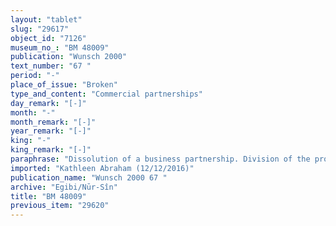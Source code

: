 ```yaml
---
layout: "tablet"
slug: "29617"
object_id: "7126"
museum_no_: "BM 48009"
publication: "Wunsch 2000"
text_number: "67 "
period: "-"
place_of_issue: "Broken"
type_and_content: "Commercial partnerships"
day_remark: "[-]"
month: "-"
month_remark: "[-]"
year_remark: "[-]"
king: "-"
king_remark: "[-]"
paraphrase: "Dissolution of a business partnership. Division of the profits.<br /> <strong>A<sub>1</sub> </strong>and <strong>B<sub>1</sub> </strong>were partners in a business venture (<em>harrānu &scaron;akānu</em>) in which they had equal shares (<em>ahi zittu</em>). Their sons (<strong>A<sub>2</sub> </strong>and<strong> B<sub>2</sub></strong>) divide (<em>z&acirc;zu</em> D) among them the arable land (<em>zēru</em>) that belongs to the partnership. The details of the division are broken off. The partners to the contract have taken a copy of the document each.<br /> &nbsp;<br /> <strong>A<sub>1</sub></strong> = Nab&ucirc;-ahhē-iddin/&Scaron;ulāya//Egibi; <strong>A<sub>2</sub></strong> = Itti-Marduk-balāṭu/Nab&ucirc;-ahhē-iddin; &nbsp;<strong>B<sub>1</sub></strong> = Rēmūt/Kurbanni-Marduk//Eppe&scaron;-ilī; <strong>B<sub>2</sub></strong> = Nab&ucirc;-mu&scaron;ētiq-udd&ecirc;/Rēmūt"
imported: "Kathleen Abraham (12/12/2016)"
publication_name: "Wunsch 2000 67 "
archive: "Egibi/Nūr-Sîn"
title: "BM 48009"
previous_item: "29620"
---
```

